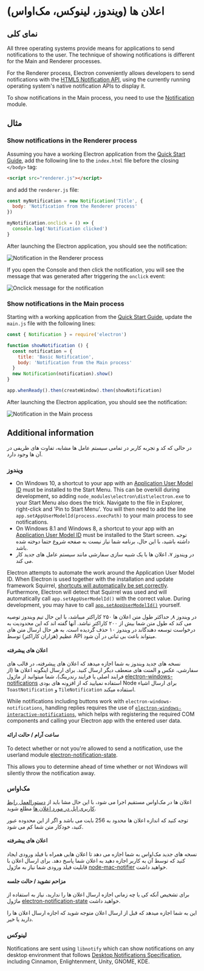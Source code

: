 # اعلان ها (ویندوز، لینوکس، مک‌اواس)

## نمای کلی

All three operating systems provide means for applications to send notifications to the user. The technique of showing notifications is different for the Main and Renderer processes.

For the Renderer process, Electron conveniently allows developers to send notifications with the [HTML5 Notification API](https://notifications.spec.whatwg.org/), using the currently running operating system's native notification APIs to display it.

To show notifications in the Main process, you need to use the [Notification](../api/notification.md) module.

## مثال

### Show notifications in the Renderer process

Assuming you have a working Electron application from the [Quick Start Guide](quick-start.md), add the following line to the `index.html` file before the closing `</body>` tag:

```html
<script src="renderer.js"></script>
```

and add the `renderer.js` file:

```js
const myNotification = new Notification('Title', {
  body: 'Notification from the Renderer process'
})

myNotification.onclick = () => {
  console.log('Notification clicked')
}
```

After launching the Electron application, you should see the notification:

![Notification in the Renderer process](../images/notification-renderer.png)

If you open the Console and then click the notification, you will see the message that was generated after triggering the `onclick` event:

![Onclick message for the notification](../images/message-notification-renderer.png)

### Show notifications in the Main process

Starting with a working application from the [Quick Start Guide](quick-start.md), update the `main.js` file with the following lines:

```js
const { Notification } = require('electron')

function showNotification () {
  const notification = {
    title: 'Basic Notification',
    body: 'Notification from the Main process'
  }
  new Notification(notification).show()
}

app.whenReady().then(createWindow).then(showNotification)
```

After launching the Electron application, you should see the notification:

![Notification in the Main process](../images/notification-main.png)

## Additional information

در حالی که کد و تجربه کاربر در تمامی سیستم عامل ها مشابه، تفاوت های ظریفی در آن ها وجود دارد.

### ویندوز

* On Windows 10, a shortcut to your app with an [Application User Model ID](https://msdn.microsoft.com/en-us/library/windows/desktop/dd378459(v=vs.85).aspx) must be installed to the Start Menu. This can be overkill during development, so adding `node_modules\electron\dist\electron.exe` to your Start Menu also does the trick. Navigate to the file in Explorer, right-click and 'Pin to Start Menu'. You will then need to add the line `app.setAppUserModelId(process.execPath)` to your main process to see notifications.
* On Windows 8.1 and Windows 8, a shortcut to your app with an [Application User Model ID](https://msdn.microsoft.com/en-us/library/windows/desktop/dd378459(v=vs.85).aspx) must be installed to the Start screen. توجه داشته باشید، با این حال، برنامه شما نیاز نیست به صفحه شروع حتما دوخته شده باشد.
* در ویندوز ۷، اعلان ها با یک شبیه سازی سفارشی مانند سیستم عامل های جدید کار می کند.

Electron attempts to automate the work around the Application User Model ID. When Electron is used together with the installation and update framework Squirrel, [shortcuts will automatically be set correctly](https://github.com/electron/windows-installer/blob/master/README.md#handling-squirrel-events). Furthermore, Electron will detect that Squirrel was used and will automatically call `app.setAppUserModelId()` with the correct value. During development, you may have to call [`app.setAppUserModelId()`](../api/app.md#appsetappusermodelidid-windows) yourself.

در ویندوز ۸, حداکثر طول متن اعلان ها ۲۵۰ کاراکتر میباشد، با این حال تیم ویندوز توصیه می کند که طول متن شما بیش از ۲۰۰ کاراکتر نباشد. آنها گفته اند که این محدودیت به درخواست توسعه دهندگاند در ویندوز ۱۰ حذف گردیده است. به هر حال ارسال متن های عظیم (هزاران کاراکتر) توسط API میتواند باعث بی ثباتی در آن شود.

#### اعلان های پیشرفته

نسخه های جدید ویندوز به شما اجازه میدهد که اعلان های پیشرفته، در قالب های سفارشی، عکس و المنت های منعطف دیگر ارسال کنید. برای ارسال اینگونه اعلان ها (از فرایند اصلی یا فرایند رندرینگ)، شما میتوانید از ماژول [electron-windows-notifications](https://github.com/felixrieseberg/electron-windows-notifications) استفاده نمیایید که از افزونه های بودی Node برای ارسال اشیاء `ToastNotification` و `TileNotification` استفاده میکند.

While notifications including buttons work with `electron-windows-notifications`, handling replies requires the use of [`electron-windows-interactive-notifications`](https://github.com/felixrieseberg/electron-windows-interactive-notifications), which helps with registering the required COM components and calling your Electron app with the entered user data.

#### ساعت آرام / حالت ارائه

To detect whether or not you're allowed to send a notification, use the userland module [electron-notification-state](https://github.com/felixrieseberg/electron-notification-state).

This allows you to determine ahead of time whether or not Windows will silently throw the notification away.

### مک‌اواس

اعلان ها در مک‌اواس مستقیم اجرا می شود، با این حال مشا باید از [دستورالعمل رابط کاربری اپل در مورد اعلان ها](https://developer.apple.com/macos/human-interface-guidelines/system-capabilities/notifications/) مطلع شوید.

توجه کنید که اندازه اعلان ها محدود به 256 بایت می باشد و اگر از این محدوده عبور کنید، خودکار متن شما کم می شود.

#### اعلان های پیشرفته

نسخه های جدید مک‌اواس به شما اجازه می دهد تا اعلان هایی همراه با فیلد ورودی ایجاد کنید که توسط آن به کاربر اجازه دهید به اعلان شما پاسخ دهد. برای ارسال اعلان با قابلیت فیلد ورودی شما نیاز به ماژول [node-mac-notifier](https://github.com/CharlieHess/node-mac-notifier) خواهید داشت.

#### مزاحم نشوید / حالت جلسه

برای تشخیص آنکه کی یا چه زمانی اجازه ارسال اعلان ها را ندارید، نیاز به استفاده از ماژول [electron-notification-state](https://github.com/felixrieseberg/electron-notification-state) خواهید داشت.

این به شما اجازه میدهد که قبل از ارسال اعلان متوجه شوید که اجازه ارسال اعلان ها را دارید یا خیر.

### لینوکس

Notifications are sent using `libnotify` which can show notifications on any desktop environment that follows [Desktop Notifications Specification](https://developer.gnome.org/notification-spec/), including Cinnamon, Enlightenment, Unity, GNOME, KDE.
